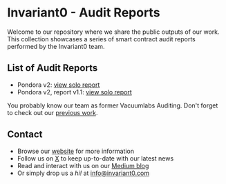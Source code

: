 # Invariant0 - Audit Reports
Welcome to our repository where we share the public outputs of our work. This collection showcases a series of smart contract audit reports performed by the Invariant0 team.

## List of Audit Reports
* Pondora v2: [view solo report](./reports/pondora-v2-v1.0.pdf)
* Pondora v2, report v1.1: [view solo report](./reports/pondora-v2-v1.1.pdf)

You probably know our team as former Vacuumlabs Auditing. Don't forget to check out our [previous work](https://github.com/Invariant-0/vacuumlabs-audits).

## Contact
* Browse our [website](https://invariant0.com/) for more information
* Follow us on [X](https://x.com/invariant0_com) to keep up-to-date with our latest news
* Read and interact with us on our [Medium blog](https://medium.com/@invariant0)
* Or simply drop us a *hi!* at [info@invariant0.com](mailto:info@invariant0.com)
